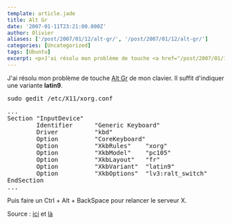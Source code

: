 ```yaml
---
template: article.jade
title: Alt Gr
date: '2007-01-11T23:21:00.000Z'
author: Olivier
aliases: ['/post/2007/01/12/alt-gr/', '/post/2007/01/12/alt-gr/']
categories: [Uncategorized]
tags: [Ubuntu]
excerpt: <p>J'ai résolu mon problème de touche <a href="/post/2007/01/11/Quelques-details-a-finir">Alt Gr</a> de mon clavier. Il suffit d'indiquer une variante <strong>latin9</strong>.</p>
---
```


<p>J'ai résolu mon problème de touche <a href="/post/2007/01/11/Quelques-details-a-finir">Alt Gr</a> de mon clavier. Il suffit d'indiquer une variante <strong>latin9</strong>.</p>
<!--more-->
<pre class="prettyprint lang-bsh">
sudo gedit /etc/X11/xorg.conf 
</pre> 
<pre class="prettyprint lang-bsh">
...
Section "InputDevice"
        Identifier      "Generic Keyboard"
        Driver          "kbd"
        Option          "CoreKeyboard"
        Option          "XkbRules"    "xorg"
        Option          "XkbModel"    "pc105"
        Option          "XkbLayout"   "fr"
        Option          "XkbVariant"  "latin9"
        Option          "XkbOptions"  "lv3:ralt_switch"
EndSection
...
</pre> 
<p>Puis faire un Ctrl + Alt + BackSpace pour relancer le serveur X.</p> <p>Source : <a href="http://franck.hecht.free.fr/index.php?2006/10/30/44-problemes-solutions-ubuntu"> ici</a> et <a href="http://forum.ubuntu-fr.org/viewtopic.php?pid=672068#p672068">là</a></p>